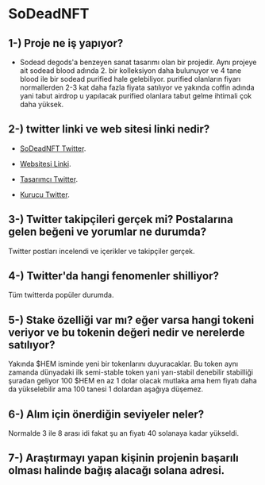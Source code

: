 # SoDeadNFT

## 1-) Proje ne iş yapıyor?
- Sodead degods'a benzeyen sanat tasarımı olan bir projedir. Aynı projeye ait sodead blood adında 2. bir kolleksiyon daha bulunuyor ve 4 tane blood ile
bir sodead purified hale gelebiliyor. purified olanların fiyarı normallerden 2-3 kat daha fazla fiyata satılıyor ve yakında coffin adında yani tabut airdrop
u yapılacak purified olanlara tabut gelme ihtimali çok daha yüksek.
## 2-) twitter linki ve web sitesi linki nedir?

- [SoDeadNFT Twitter](https://twitter.com/SoDeadNFT).

- [Websitesi Linki](https://sodead.io/).

- [Tasarımcı Twitter](https://twitter.com/HaizeelH).

- [Kurucu Twitter](https://twitter.com/arsenaharonyan).

## 3-) Twitter takipçileri gerçek mi? Postalarına gelen beğeni ve yorumlar ne durumda?

Twitter postları incelendi ve içerikler ve takipçiler gerçek.

## 4-) Twitter'da hangi fenomenler shilliyor?

Tüm twitterda popüler durumda.

## 5-) Stake özelliği var mı? eğer varsa hangi tokeni veriyor ve bu tokenin değeri nedir ve nerelerde satılıyor?
Yakında $HEM isminde yeni bir tokenlarını duyuracaklar. Bu token aynı zamanda dünyadaki ilk semi-stable token
yani yarı-stabil denebilir stabilliği şuradan geliyor 100 $HEM en az 1 dolar olacak mutlaka ama hem fiyatı
daha da yükselebilir ama 100 tanesi 1 dolardan aşağıya düşemez.

## 6-) Alım için önerdiğin seviyeler neler?


Normalde 3 ile 8 arası idi fakat şu an fiyatı 40 solanaya kadar yükseldi.


## 7-) Araştırmayı yapan kişinin projenin başarılı olması halinde bağış alacağı solana adresi.
